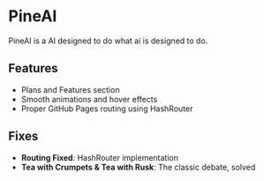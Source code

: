 # PineAI  

PineAI is a AI designed to do what ai is designed to do.

## Features  
- Plans and Features section  
- Smooth animations and hover effects  
- Proper GitHub Pages routing using HashRouter  

## Fixes  
- **Routing Fixed**: HashRouter implementation  
- **Tea with Crumpets & Tea with Rusk**: The classic debate, solved  

